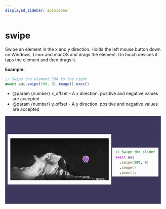 ```yaml
---
displayed_sidebar: apiSidebar
---
```

# swipe

Swipe an element in the x and y direction.
Holds the left mouse button down on Windows, Linux and macOS and drags the element.
On touch devices it taps the element and then drags it.

**Example:**
```typescript 
// Swipe the element 500 to the right
await aui.swipe(500, 0).image().exec()
```

   * @param \{number} x_offset - A x direction. positive and negative values are accepted
   * @param \{number} y_offset - A y direction. positive and negative values are accepted

![](/img/gif/swipe.gif)
